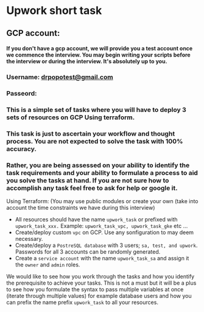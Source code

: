 #  **<span>Upwork short task</span>** 

## GCP account:
#### If you don't have a gcp account, we will provide you a test account once we commence the interview. You may begin writing your scripts before the interview or during the interview. It's absolutely up to you.
### Username:  drpopotest@gmail.com
### Passeord: 

### This is a simple set of tasks where you will have to deploy 3 sets of resources on GCP Using terraform. 
### This task is just to ascertain your workflow and thought process. You are not expected to solve the task with 100% accuracy.
### Rather, you are being assessed on your ability to identify the task requirements and your ability to formulate a process to aid you solve the tasks at hand. If you are not sure how to accomplish any task feel free to ask for help or google it.

Using Terraform: (You may use public modules or create your own (take into account the time constraints we have during this interview)

+ All resources should have the name `` upwork_task `` or prefixed with ``upwork_task_xxx.`` Example: ``upwork_task_vpc, upwork_task_gke`` etc … 
+ Create/deploy custom ``vpc`` on GCP. Use any sonfiguration to may deem necessary. 
+ Create/deploy a ``PostreSQL database`` with 3 users; ``sa, test, and upwork``. Passwords for all 3 accounts can be randomly generated. 
+ Create a ``service account`` with the name ``upwork_task_sa`` and assign it the ``owner`` and ``admin`` roles. 

We would like to see how you work through the tasks and how you identify the prerequisite to achieve your tasks. This is not a must but it will be a plus to see how you formulate the syntax to pass multiple variables at once (iterate through multiple values) for example database users and how you can prefix the name prefix ``upwork_task`` to all your resources. 
